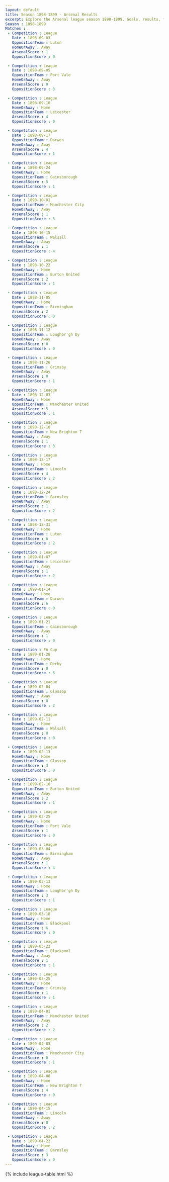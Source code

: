 ```yaml
---
layout: default
title: Season 1898-1899 - Arsenal Results 
excerpt: Explore the Arsenal league season 1898-1899. Goals, results, fixtures from the 1898-1899 season on History of Arsenal Football Club
Season : 1898-1899
Matches :
 - Competition : League
   Date : 1898-09-03
   OppositionTeam : Luton
   HomeOrAway : Away
   ArsenalScore : 1
   OppositionScore : 0

 - Competition : League
   Date : 1898-09-05
   OppositionTeam : Port Vale
   HomeOrAway : Away
   ArsenalScore : 0
   OppositionScore : 3

 - Competition : League
   Date : 1898-09-10
   HomeOrAway : Home
   OppositionTeam : Leicester
   ArsenalScore : 4
   OppositionScore : 0

 - Competition : League
   Date : 1898-09-17
   OppositionTeam : Darwen
   HomeOrAway : Away
   ArsenalScore : 4
   OppositionScore : 1

 - Competition : League
   Date : 1898-09-24
   HomeOrAway : Home
   OppositionTeam : Gainsborough
   ArsenalScore : 5
   OppositionScore : 1

 - Competition : League
   Date : 1898-10-01
   OppositionTeam : Manchester City
   HomeOrAway : Away
   ArsenalScore : 1
   OppositionScore : 3

 - Competition : League
   Date : 1898-10-15
   OppositionTeam : Walsall
   HomeOrAway : Away
   ArsenalScore : 1
   OppositionScore : 4

 - Competition : League
   Date : 1898-10-22
   HomeOrAway : Home
   OppositionTeam : Burton United
   ArsenalScore : 2
   OppositionScore : 1

 - Competition : League
   Date : 1898-11-05
   HomeOrAway : Home
   OppositionTeam : Birmingham
   ArsenalScore : 2
   OppositionScore : 0

 - Competition : League
   Date : 1898-11-12
   OppositionTeam : Loughbr'gh Dy
   HomeOrAway : Away
   ArsenalScore : 0
   OppositionScore : 0

 - Competition : League
   Date : 1898-11-26
   OppositionTeam : Grimsby
   HomeOrAway : Away
   ArsenalScore : 0
   OppositionScore : 1

 - Competition : League
   Date : 1898-12-03
   HomeOrAway : Home
   OppositionTeam : Manchester United
   ArsenalScore : 5
   OppositionScore : 1

 - Competition : League
   Date : 1898-12-10
   OppositionTeam : New Brighton T
   HomeOrAway : Away
   ArsenalScore : 1
   OppositionScore : 3

 - Competition : League
   Date : 1898-12-17
   HomeOrAway : Home
   OppositionTeam : Lincoln
   ArsenalScore : 4
   OppositionScore : 2

 - Competition : League
   Date : 1898-12-24
   OppositionTeam : Barnsley
   HomeOrAway : Away
   ArsenalScore : 1
   OppositionScore : 2

 - Competition : League
   Date : 1898-12-31
   HomeOrAway : Home
   OppositionTeam : Luton
   ArsenalScore : 6
   OppositionScore : 2

 - Competition : League
   Date : 1899-01-07
   OppositionTeam : Leicester
   HomeOrAway : Away
   ArsenalScore : 1
   OppositionScore : 2

 - Competition : League
   Date : 1899-01-14
   HomeOrAway : Home
   OppositionTeam : Darwen
   ArsenalScore : 6
   OppositionScore : 0

 - Competition : League
   Date : 1899-01-21
   OppositionTeam : Gainsborough
   HomeOrAway : Away
   ArsenalScore : 1
   OppositionScore : 0

 - Competition : FA Cup
   Date : 1899-01-28
   HomeOrAway : Home
   OppositionTeam : Derby
   ArsenalScore : 0
   OppositionScore : 6

 - Competition : League
   Date : 1899-02-04
   OppositionTeam : Glossop
   HomeOrAway : Away
   ArsenalScore : 0
   OppositionScore : 2

 - Competition : League
   Date : 1899-02-11
   HomeOrAway : Home
   OppositionTeam : Walsall
   ArsenalScore : 0
   OppositionScore : 0

 - Competition : League
   Date : 1899-02-13
   HomeOrAway : Home
   OppositionTeam : Glossop
   ArsenalScore : 3
   OppositionScore : 0

 - Competition : League
   Date : 1899-02-18
   OppositionTeam : Burton United
   HomeOrAway : Away
   ArsenalScore : 2
   OppositionScore : 1

 - Competition : League
   Date : 1899-02-25
   HomeOrAway : Home
   OppositionTeam : Port Vale
   ArsenalScore : 1
   OppositionScore : 0

 - Competition : League
   Date : 1899-03-04
   OppositionTeam : Birmingham
   HomeOrAway : Away
   ArsenalScore : 1
   OppositionScore : 4

 - Competition : League
   Date : 1899-03-13
   HomeOrAway : Home
   OppositionTeam : Loughbr'gh Dy
   ArsenalScore : 3
   OppositionScore : 1

 - Competition : League
   Date : 1899-03-18
   HomeOrAway : Home
   OppositionTeam : Blackpool
   ArsenalScore : 6
   OppositionScore : 0

 - Competition : League
   Date : 1899-03-22
   OppositionTeam : Blackpool
   HomeOrAway : Away
   ArsenalScore : 1
   OppositionScore : 1

 - Competition : League
   Date : 1899-03-25
   HomeOrAway : Home
   OppositionTeam : Grimsby
   ArsenalScore : 1
   OppositionScore : 1

 - Competition : League
   Date : 1899-04-01
   OppositionTeam : Manchester United
   HomeOrAway : Away
   ArsenalScore : 2
   OppositionScore : 2

 - Competition : League
   Date : 1899-04-03
   HomeOrAway : Home
   OppositionTeam : Manchester City
   ArsenalScore : 0
   OppositionScore : 1

 - Competition : League
   Date : 1899-04-08
   HomeOrAway : Home
   OppositionTeam : New Brighton T
   ArsenalScore : 4
   OppositionScore : 0

 - Competition : League
   Date : 1899-04-15
   OppositionTeam : Lincoln
   HomeOrAway : Away
   ArsenalScore : 0
   OppositionScore : 2

 - Competition : League
   Date : 1899-04-22
   HomeOrAway : Home
   OppositionTeam : Barnsley
   ArsenalScore : 3
   OppositionScore : 0
---
```



{% include league-table.html %}